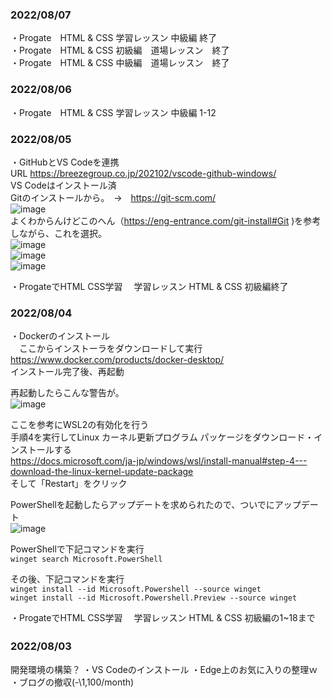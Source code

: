 ### 2022/08/07
  ・Progate　HTML & CSS 学習レッスン 中級編 終了  
  ・Progate　HTML & CSS 初級編　道場レッスン　終了  
  ・Progate　HTML & CSS 中級編　道場レッスン　終了  



### 2022/08/06
  ・Progate　HTML & CSS 学習レッスン 中級編 1-12


### 2022/08/05
・GitHubとVS Codeを連携  
URL https://breezegroup.co.jp/202102/vscode-github-windows/  
VS Codeはインストール済  
Gitのインストールから。　→　https://git-scm.com/  
![image](https://user-images.githubusercontent.com/102006535/183086639-e28d2360-8645-413b-a378-43360196bed1.png)  
よくわからんけどこのへん（https://eng-entrance.com/git-install#Git )を参考しながら、これを選択。    
![image](https://user-images.githubusercontent.com/102006535/183087094-34333aa7-1d66-4eae-b2d0-d612e5dc9c00.png)  
![image](https://user-images.githubusercontent.com/102006535/183087264-c0162864-f655-4195-b986-1e9507aa97a1.png)  
![image](https://user-images.githubusercontent.com/102006535/183087322-8f532d7e-17f7-4bf6-8f4f-eb801fa783a1.png)  
  
  ・ProgateでHTML CSS学習
　学習レッスン HTML & CSS 初級編終了
  
  
### 2022/08/04
・Dockerのインストール  
　ここからインストーラをダウンロードして実行  
 https://www.docker.com/products/docker-desktop/  
 インストール完了後、再起動  
   
 再起動したらこんな警告が。  
![image](https://user-images.githubusercontent.com/102006535/182847531-6a5e9459-6884-43ed-aa70-9bdfbadd0e77.png)  
  
ここを参考にWSL2の有効化を行う  
手順4を実行してLinux カーネル更新プログラム パッケージをダウンロード・インストールする  
https://docs.microsoft.com/ja-jp/windows/wsl/install-manual#step-4---download-the-linux-kernel-update-package  
そして「Restart」をクリック  
  
PowerShellを起動したらアップデートを求められたので、ついでにアップデート  
![image](https://user-images.githubusercontent.com/102006535/182848449-aaf1d631-b210-4e4e-8e98-79ce043c7569.png)  
  
PowerShellで下記コマンドを実行  
`winget search Microsoft.PowerShell`
  
その後、下記コマンドを実行  
`winget install --id Microsoft.Powershell --source winget`  
`winget install --id Microsoft.Powershell.Preview --source winget`

・ProgateでHTML CSS学習
　学習レッスン HTML & CSS 初級編の1~18まで

### 2022/08/03　
開発環境の構築？
・VS Codeのインストール
・Edge上のお気に入りの整理ｗ
・ブログの撤収(-\1,100/month)

